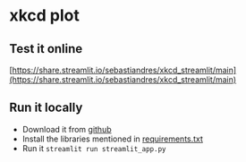 # xkcd plot

## Test it online

[https://share.streamlit.io/sebastiandres/xkcd_streamlit/main](https://share.streamlit.io/sebastiandres/xkcd_streamlit/main)

## Run it locally

* Download it from [github](https://github.com/sebastiandres/xkcd_streamlit)
* Install the libraries mentioned in [requirements.txt](https://github.com/sebastiandres/xkcd_streamlit/blob/main/requirements.txt)
* Run it
```streamlit run streamlit_app.py```

